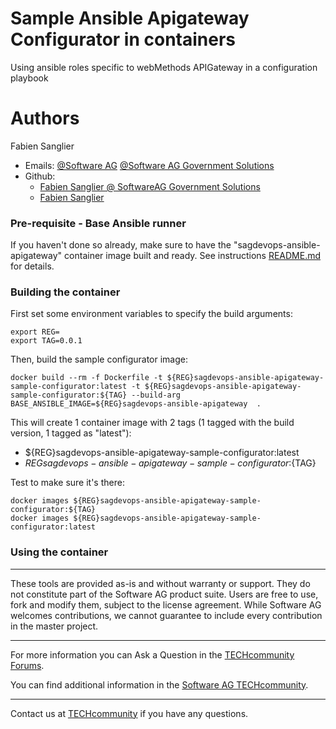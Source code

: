 # Sample Ansible Apigateway Configurator in containers

Using ansible roles specific to webMethods APIGateway in a configuration playbook

# Authors
Fabien Sanglier
- Emails: [@Software AG](mailto:fabien.sanglier@softwareag.com) [@Software AG Government Solutions](mailto:fabien.sanglier@softwareaggov.com)
- Github: 
  - [Fabien Sanglier @ SoftwareAG Government Solutions](https://github.com/fabien-sanglier-saggs)
  - [Fabien Sanglier](https://github.com/lanimall)

### Pre-requisite - Base Ansible runner

If you haven't done so already, make sure to have the "sagdevops-ansible-apigateway" container image built and ready.
See instructions [README.md](../../../README.md) for details.

### Building the container

First set some environment variables to specify the build arguments:

```
export REG=
export TAG=0.0.1
```

Then, build the sample configurator image:

```
docker build --rm -f Dockerfile -t ${REG}sagdevops-ansible-apigateway-sample-configurator:latest -t ${REG}sagdevops-ansible-apigateway-sample-configurator:${TAG} --build-arg BASE_ANSIBLE_IMAGE=${REG}sagdevops-ansible-apigateway  .
```

This will create 1 container image with 2 tags (1 tagged with the build version, 1 tagged as "latest"): 
 - ${REG}sagdevops-ansible-apigateway-sample-configurator:latest
 - ${REG}sagdevops-ansible-apigateway-sample-configurator:${TAG}

Test to make sure it's there:

```
docker images ${REG}sagdevops-ansible-apigateway-sample-configurator:${TAG}
docker images ${REG}sagdevops-ansible-apigateway-sample-configurator:latest
```

### Using the container





______________________
These tools are provided as-is and without warranty or support. They do not constitute part of the Software AG product suite. Users are free to use, fork and modify them, subject to the license agreement. While Software AG welcomes contributions, we cannot guarantee to include every contribution in the master project.
_____________
For more information you can Ask a Question in the [TECHcommunity Forums](http://tech.forums.softwareag.com/techjforum/forums/list.page?product=webmethods).

You can find additional information in the [Software AG TECHcommunity](http://techcommunity.softwareag.com/home/-/product/name/webmethods).
_____________
Contact us at [TECHcommunity](mailto:technologycommunity@softwareag.com?subject=Github/SoftwareAG) if you have any questions.

